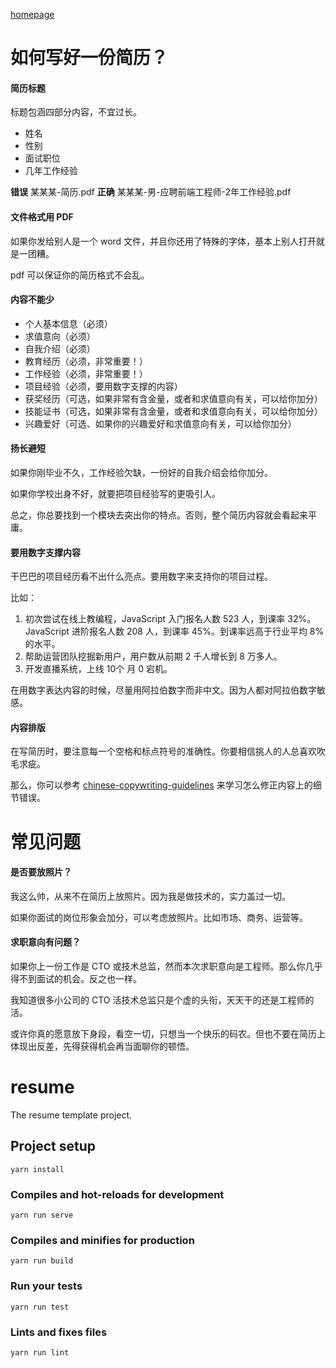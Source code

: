 [homepage](https://xugy0926.github.io/resume)

# 如何写好一份简历？

#### 简历标题

标题包涵四部分内容，不宜过长。

- 姓名
- 性别
- 面试职位
- 几年工作经验

**错误** 某某某-简历.pdf
**正确** 某某某-男-应聘前端工程师-2年工作经验.pdf

#### 文件格式用 PDF

如果你发给别人是一个 word 文件，并且你还用了特殊的字体，基本上别人打开就是一团糟。

pdf 可以保证你的简历格式不会乱。

#### 内容不能少

- 个人基本信息（必须）
- 求值意向（必须）
- 自我介绍（必须）
- 教育经历（必须，非常重要！）
- 工作经验（必须，非常重要！）
- 项目经验（必须，要用数字支撑的内容）
- 获奖经历（可选，如果非常有含金量，或者和求值意向有关，可以给你加分）
- 技能证书（可选，如果非常有含金量，或者和求值意向有关，可以给你加分）
- 兴趣爱好（可选、如果你的兴趣爱好和求值意向有关，可以给你加分）

#### 扬长避短

如果你刚毕业不久，工作经验欠缺，一份好的自我介绍会给你加分。

如果你学校出身不好，就要把项目经验写的更吸引人。

总之，你总要找到一个模块去突出你的特点。否则，整个简历内容就会看起来平庸。

#### 要用数字支撑内容

干巴巴的项目经历看不出什么亮点。要用数字来支持你的项目过程。

比如：

1. 初次尝试在线上教编程，JavaScript 入门报名人数 523 人，到课率 32%。JavaScript 进阶报名人数 208 人，到课率 45%。到课率远高于行业平均 8% 的水平。
2. 帮助运营团队挖掘新用户，用户数从前期 2 千人增长到 8 万多人。
3. 开发直播系统，上线 10个 月 0 宕机。

在用数字表达内容的时候，尽量用阿拉伯数字而非中文。因为人都对阿拉伯数字敏感。

#### 内容排版

在写简历时，要注意每一个空格和标点符号的准确性。你要相信挑人的人总喜欢吹毛求疵。

那么，你可以参考 [chinese-copywriting-guidelines](https://github.com/sparanoid/chinese-copywriting-guidelines) 来学习怎么修正内容上的细节错误。

# 常见问题

#### 是否要放照片？

我这么帅，从来不在简历上放照片。因为我是做技术的，实力盖过一切。

如果你面试的岗位形象会加分，可以考虑放照片。比如市场、商务、运营等。

#### 求职意向有问题？

如果你上一份工作是 CTO 或技术总监，然而本次求职意向是工程师。那么你几乎得不到面试的机会。反之也一样。

我知道很多小公司的 CTO 活技术总监只是个虚的头衔，天天干的还是工程师的活。

或许你真的愿意放下身段，看空一切，只想当一个快乐的码农。但也不要在简历上体现出反差，先得获得机会再当面聊你的顿悟。

# resume

The resume template project.

## Project setup
```
yarn install
```

### Compiles and hot-reloads for development
```
yarn run serve
```

### Compiles and minifies for production
```
yarn run build
```

### Run your tests
```
yarn run test
```

### Lints and fixes files
```
yarn run lint
```
